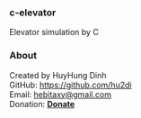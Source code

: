 ### c-elevator
Elevator simulation by C

### About
Created by HuyHung Dinh<br>
GitHub: https://github.com/hu2di<br>
Email: hebitaxy@gmail.com<br>
Donation: [**Donate**](https://www.paypal.me/hungdh)
